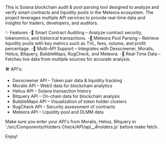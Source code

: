 This is Solana blockchain audit & pool parsing tool designed to analyze and verify smart contracts and liquidity pools in the Meteora ecosystem. The project leverages multiple API services to provide real-time data and insights for traders, developers, and auditors.

✨ Features
-🔹 Smart Contract Auditing – Analyze contract security, tokenomics, and historical transactions.
-🔹 Meteora Pool Parsing – Retrieve liquidity pools with key metrics such as TVL, fees, volume, and profit percentage.
-🔹 Multi-API Support – Integrates with Dexscreener, Moralis, Helius, Bitquery, BubbleMaps, RugCheck, and Meteora.
-🔹 Real-Time Data – Fetches live data from multiple sources for accurate analysis.

🛠 API's:

- Dexscreener API – Token pair data & liquidity tracking
- Moralis API – Web3 data for blockchain analytics
- Helius API – Solana transaction history
- Bitquery API – On-chain data for blockchain analysis
- BubbleMaps API – Visualization of token holder clusters
- RugCheck API – Security assessment of contracts
- Meteora API – Liquidity pool and DLMM data

Make sure you enter your API's from Moralis, Helius, Bitquery in './src/Components/Holders Check/API/api\_\_4holders.js' before make fetch.

Enjoy!
